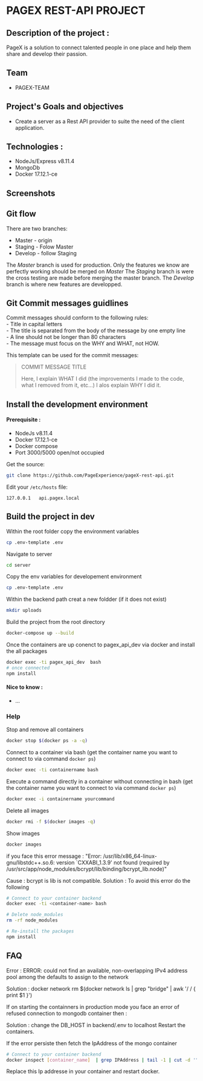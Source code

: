PAGEX REST-API PROJECT
=========================

## Description of the project :

PageX is a solution to connect talented people in one place 
and help them share and develop their passion.


## Team 
 - PAGEX-TEAM

## Project's Goals and objectives

- Create a server as a Rest API provider to suite
the need of the client application.


## Technologies :
 - NodeJs/Express v8.11.4
 - MongoDb
 - Docker 17.12.1-ce

## Screenshots

## Git flow
There are two branches:
 - Master - origin
 - Staging - Folow Master
 - Develop - follow Staging

The *Master* branch is used for production. Only the features we know are perfectly working should be merged on *Master* 
The *Staging* branch is were the cross testing are made before merging the master branch.
The *Develop* branch is where new features are developped.

## Git Commit messages guidlines

Commit messages should conform to the following rules:  
	- Title in capital letters  
	- The title is separated from the body of the message by one empty line  
	- A line should not be longer than 80 characters  
	- The message must focus on the WHY and WHAT, not HOW.  
  
This template can be used for the commit messages:  

> COMMIT MESSAGE TITLE
> 
> Here, I explain WHAT I did (the improvements I made to the code, what I removed
> from it, etc...)
> I alos explain WHY I did it.
  

## Install the development environment

#### Prerequisite :
 - NodeJs v8.11.4
 - Docker 17.12.1-ce
 - Docker compose
 - Port 3000/5000 open/not occupied

Get the source:

```bash
git clone https://github.com/PageExperience/pageX-rest-api.git
```

Edit your `/etc/hosts` file:

```
127.0.0.1   api.pagex.local
```

## Build the project in dev

Within the root folder copy the environment variables

```bash
cp .env-template .env
```

Navigate to server

```bash
cd server
```

Copy the env variables for developement environment

```bash
cp .env-template .env
```

Within the backend path creat a new foldder (if it does not exist)

```bash
mkdir uploads
```

Build the project from the root directory
```bash
docker-compose up --build
```

Once the containers are up conenct to pagex_api_dev via docker
and install the all packages

```bash
docker exec -ti pagex_api_dev  bash
# once connected
npm install
```

#### Nice to know :
 - ...

### Help

Stop and remove all containers

```bash
docker stop $(docker ps -a -q)
```

Connect to a container via bash (get the container name you want to connect to via command `docker ps`)
```bash
docker exec -ti containername bash
```

Execute a command directly in a container without connecting in bash (get the container name you want to connect to via command `docker ps`)

```bash
docker exec -i containername yourcommand
```

Delete all images 

```bash
docker rmi -f $(docker images -q)
```

Show images 

```bash
docker images
```

if you face this error message :
"Error: /usr/lib/x86_64-linux-gnu/libstdc++.so.6: version `CXXABI_1.3.9' not found (required by /usr/src/app/node_modules/bcrypt/lib/binding/bcrypt_lib.node)"

Cause : bcrypt is lib is not compatible.
Solution : To avoid this error do the following

```bash
# Connect to your container backend
docker exec -ti <container-name> bash

# Delete node_modules
rm -rf node_modules

# Re-install the packages
npm install
```

## FAQ

Error :
ERROR: could not find an available, non-overlapping IPv4 address pool among the defaults to assign to the network

Solution :
docker network rm $(docker network ls | grep "bridge" | awk '/ / { print $1 }')

If on starting the containners in production mode 
you face an error of refused connection to mongodb container then :

Solution : change the DB_HOST in backend/.env to localhost
Restart the containers.

If the error persiste then fetch the IpAddress of the mongo container 

```bash
# Connect to your container backend
docker inspect [container_name]  | grep IPAddress | tail -1 | cut -d '"' -f4
```
Replace this Ip addresse in your container and restart docker.